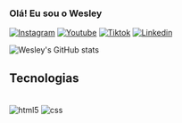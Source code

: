 ### Olá! Eu sou o Wesley

[![Instagram](https://img.shields.io/badge/Instagram-E4405F?style=for-the-badge&logo=instagram&logoColor=white)](https://instagram.com/wesley.fzz)
[![Youtube](https://img.shields.io/badge/YouTube-FF0000?style=for-the-badge&logo=youtube&logoColor=white)](https://youtube.com/wesley.fzz)
[![Tiktok](https://img.shields.io/badge/TikTok-000000?style=for-the-badge&logo=tiktok&logoColor=white)](https://tiktok.com/wesleyfzz_)
[![Linkedin](https://img.shields.io/badge/LinkedIn-0077B5?style=for-the-badge&logo=linkedin&logoColor=white)]()

![Wesley's GitHub stats](https://github-readme-stats.vercel.app/api?username=wesley&_icons=true&theme=dracula)

## Tecnologias ##

<div style="display: inline_block"><br/>
    <img align="center" alt="html5" src="https://img.shields.io/badge/HTML5-E34F26?style=for-the-badge&logo=html5&logoColor=white">
    <img align="center" alt="css" src="https://img.shields.io/badge/CSS3-1572B6?style=for-the-badge&logo=css3&logoColor=white">
</div><br/>
